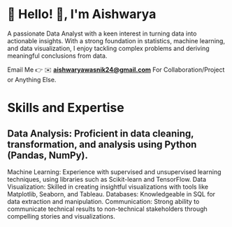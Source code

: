# 💫 Hello! 👋, I'm Aishwarya

A passionate Data Analyst with a keen interest in turning data into actionable insights. With a strong foundation in statistics, machine learning, and data visualization, I enjoy tackling complex problems and deriving meaningful conclusions from data.

Email Me 👉 ✉️ **aishwaryawasnik24@gmail.com** For Collaboration/Project or Anything Else.

# Skills and Expertise

## Data Analysis: Proficient in data cleaning, transformation, and analysis using Python (Pandas, NumPy).
Machine Learning: Experience with supervised and unsupervised learning techniques, using libraries such as Scikit-learn and TensorFlow.
Data Visualization: Skilled in creating insightful visualizations with tools like Matplotlib, Seaborn, and Tableau.
Databases: Knowledgeable in SQL for data extraction and manipulation.
Communication: Strong ability to communicate technical results to non-technical stakeholders through compelling stories and visualizations.
